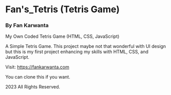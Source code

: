 # Fan's_Tetris (Tetris Game)
### By Fan Karwanta
My Own Coded Tetris Game (HTML, CSS, JavaScript)

A Simple Tetris Game.
This project maybe not that wonderful with UI design but this is my first project enhancing my skills with HTML, CSS, and JavaScript.

Visit: https://fankarwanta.com

You can clone this if you want.

2023 All Rights Reserved.
